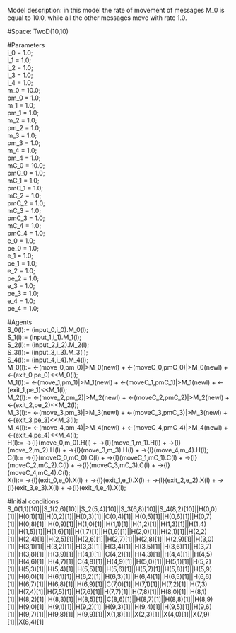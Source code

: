 Model description: in this model the rate of movement of messages M_0 is equal to 10.0, while all the other messages move with rate 1.0.  <br />

#Space: TwoD(10,10) <br />

#Parameters <br />
i_0 = 1.0; <br />
i_1 = 1.0; <br />
i_2 = 1.0; <br />
i_3 = 1.0; <br />
i_4 = 1.0; <br />
m_0 = 10.0; <br />
pm_0 = 1.0; <br />
m_1 = 1.0; <br />
pm_1 = 1.0; <br />
m_2 = 1.0; <br />
pm_2 = 1.0; <br />
m_3 = 1.0; <br />
pm_3 = 1.0; <br />
m_4 = 1.0; <br />
pm_4 = 1.0; <br />
mC_0 = 10.0; <br />
pmC_0 = 1.0; <br />
mC_1 = 1.0; <br />
pmC_1 = 1.0; <br />
mC_2 = 1.0; <br />
pmC_2 = 1.0; <br />
mC_3 = 1.0; <br />
pmC_3 = 1.0; <br />
mC_4 = 1.0; <br />
pmC_4 = 1.0; <br />
e_0 = 1.0; <br />
pe_0 = 1.0; <br />
e_1 = 1.0; <br />
pe_1 = 1.0; <br />
e_2 = 1.0; <br />
pe_2 = 1.0; <br />
e_3 = 1.0; <br />
pe_3 = 1.0; <br />
e_4 = 1.0; <br />
pe_4 = 1.0;<br />

#Agents <br />
S_0(l):= (input_0,i_0).M_0(l); <br />
S_1(l):= (input_1,i_1).M_1(l); <br />
S_2(l):= (input_2,i_2).M_2(l); <br />
S_3(l):= (input_3,i_3).M_3(l); <br />
S_4(l):= (input_4,i_4).M_4(l); <br />
M_0(l):= <-(move_0,pm_0)|>M_0(newl) + <-(moveC_0,pmC_0)|>M_0(newl) + <-(exit_0,pe_0)<<M_0(l); <br />
M_1(l):= <-(move_1,pm_1)|>M_1(newl) + <-(moveC_1,pmC_1)|>M_1(newl) + <-(exit_1,pe_1)<<M_1(l); <br />
M_2(l):= <-(move_2,pm_2)|>M_2(newl) + <-(moveC_2,pmC_2)|>M_2(newl) + <-(exit_2,pe_2)<<M_2(l); <br />
M_3(l):= <-(move_3,pm_3)|>M_3(newl) + <-(moveC_3,pmC_3)|>M_3(newl) + <-(exit_3,pe_3)<<M_3(l); <br />
M_4(l):= <-(move_4,pm_4)|>M_4(newl) + <-(moveC_4,pmC_4)|>M_4(newl) + <-(exit_4,pe_4)<<M_4(l); <br />
H(l):= ->{l}(move_0,m_0).H(l) + ->{l}(move_1,m_1).H(l) + ->{l}(move_2,m_2).H(l) + ->{l}(move_3,m_3).H(l) + ->{l}(move_4,m_4).H(l); <br />
C(l):= ->{l}(moveC_0,mC_0).C(l) + ->{l}(moveC_1,mC_1).C(l) + ->{l}(moveC_2,mC_2).C(l) + ->{l}(moveC_3,mC_3).C(l) + ->{l}(moveC_4,mC_4).C(l); <br />
X(l):= ->{l}(exit_0,e_0).X(l) + ->{l}(exit_1,e_1).X(l) + ->{l}(exit_2,e_2).X(l) + ->{l}(exit_3,e_3).X(l) + ->{l}(exit_4,e_4).X(l); <br />

#Initial conditions <br />
S_0(1,1)[10]||S_1(2,6)[10]||S_2(5,4)[10]||S_3(6,8)[10]||S_4(8,2)[10]||H(0,0)[1]||H(0,1)[1]||H(0,2)[1]||H(0,3)[1]||C(0,4)[1]||H(0,5)[1]||H(0,6)[1]||H(0,7)[1]||H(0,8)[1]||H(0,9)[1]||H(1,0)[1]||H(1,1)[1]||H(1,2)[1]||H(1,3)[1]||H(1,4)[1]||H(1,5)[1]||H(1,6)[1]||H(1,7)[1]||H(1,9)[1]||H(2,0)[1]||H(2,1)[1]||H(2,2)[1]||H(2,4)[1]||H(2,5)[1]||H(2,6)[1]||H(2,7)[1]||H(2,8)[1]||H(2,9)[1]||H(3,0)[1]||H(3,1)[1]||H(3,2)[1]||H(3,3)[1]||H(3,4)[1]||H(3,5)[1]||H(3,6)[1]||H(3,7)[1]||H(3,8)[1]||H(3,9)[1]||H(4,1)[1]||C(4,2)[1]||H(4,3)[1]||H(4,4)[1]||H(4,5)[1]||H(4,6)[1]||H(4,7)[1]||C(4,8)[1]||H(4,9)[1]||H(5,0)[1]||H(5,1)[1]||H(5,2)[1]||H(5,3)[1]||H(5,4)[1]||H(5,5)[1]||H(5,6)[1]||H(5,7)[1]||H(5,8)[1]||H(5,9)[1]||H(6,0)[1]||H(6,1)[1]||H(6,2)[1]||H(6,3)[1]||H(6,4)[1]||H(6,5)[1]||H(6,6)[1]||H(6,7)[1]||H(6,8)[1]||H(6,9)[1]||C(7,0)[1]||H(7,1)[1]||H(7,2)[1]||H(7,3)[1]||H(7,4)[1]||H(7,5)[1]||H(7,6)[1]||H(7,7)[1]||H(7,8)[1]||H(8,0)[1]||H(8,1)[1]||H(8,2)[1]||H(8,3)[1]||H(8,5)[1]||C(8,6)[1]||H(8,7)[1]||H(8,8)[1]||H(8,9)[1]||H(9,0)[1]||H(9,1)[1]||H(9,2)[1]||H(9,3)[1]||H(9,4)[1]||H(9,5)[1]||H(9,6)[1]||H(9,7)[1]||H(9,8)[1]||H(9,9)[1]||X(1,8)[1]||X(2,3)[1]||X(4,0)[1]||X(7,9)[1]||X(8,4)[1]
